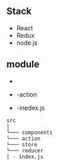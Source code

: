 ## Stack 
- React
- Redux
- node.js

## module
>
-
 - -action  
  
- -inedex.js  


```
src  
│
└─── components     
└─── action  
└─── store  
└─── reducer  
| - index.js

```
